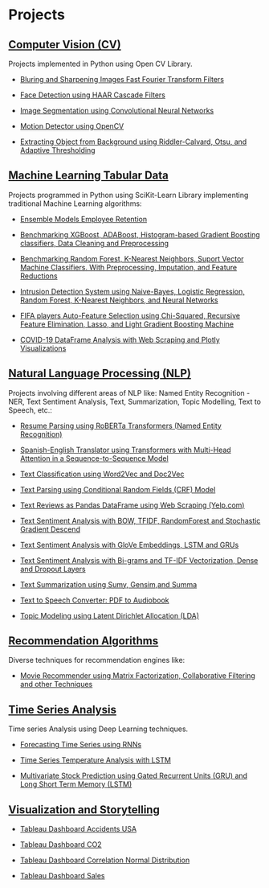 # Projects

## <u>Computer Vision (CV)</u>
  
  Projects implemented in Python using Open CV Library.

  - <p><a href="https://github.com/jjjjlira/ProjectReports/tree/main/Computer%20Vision/CV_Bluring_Sharpening_Images_Fast_Fourier_Transform_Filters">Bluring and Sharpening Images Fast Fourier Transform Filters</a></p>
  - <p><a href="https://github.com/jjjjlira/ProjectReports/tree/main/Computer%20Vision/CV_Face_Detection_using_HAAR_Cascade_Filters">Face Detection using HAAR Cascade Filters</a></p>
  - <p><a href="https://github.com/jjjjlira/ProjectReports/tree/main/Computer%20Vision/CV_Image%20Segmentation%20using%20Convolutional%20Neural%20Networks">Image Segmentation using Convolutional Neural Networks</a></p>
  - <p><a href="https://github.com/jjjjlira/ProjectReports/tree/main/Computer%20Vision/CV_Motion%20Detector%20using%20OpenCV">Motion Detector using OpenCV</a></p>
  - <p><a href="https://github.com/jjjjlira/ProjectReports/tree/main/Computer%20Vision/CV_Object_Extraction">Extracting Object from Background using Riddler-Calvard, Otsu, and Adaptive Thresholding </a></p>

## <u>Machine Learning Tabular Data</u> 
  
  Projects programmed in Python using SciKit-Learn Library implementing traditional Machine Learning algorithms:

  - <p><a href="https://github.com/jjjjlira/ProjectReports/tree/main/Machine%20Learning%20Tabular%20Data%20(ML)/ML_COVID_Analysis_with_Web_Scraping">Ensemble Models Employee Retention</a></p>
  - <p><a href="https://github.com/jjjjlira/ProjectReports/tree/main/Machine%20Learning%20Tabular%20Data%20(ML)/ML_Customer%20Classification%20Preprocessing%2C%20Imputation%2C%20Feature%20Reductions">Benchmarking XGBoost, ADABoost, Histogram-based Gradient Boosting classifiers, Data Cleaning and Preprocessing</a></p>
  - <p><a href="https://github.com/jjjjlira/ProjectReports/tree/main/Machine%20Learning%20Tabular%20Data%20(ML)/ML_Benchmarking_ML_Algorithms_Data_Cleaning_Preprocessing">Benchmarking Random Forest, K-Nearest Neighbors, Suport Vector Machine Classifiers. With Preprocessing, Imputation, and Feature Reductions </a></p>
  - <p><a href="https://github.com/jjjjlira/ProjectReports/tree/main/Machine%20Learning%20Tabular%20Data%20(ML)/ML_Intrusion_Detection_System_using_ML">Intrusion Detection System using Naive-Bayes, Logistic Regression, Random Forest, K-Nearest Neighbors, and Neural Networks</a></p>
  - <p><a href="https://github.com/jjjjlira/ProjectReports/tree/main/Machine%20Learning%20Tabular%20Data%20(ML)/ML_FIFA_AutoFeature_Detection">FIFA players Auto-Feature Selection using Chi-Squared, Recursive Feature Elimination, Lasso, and Light Gradient Boosting Machine </a></p>
  - <p><a href="https://github.com/jjjjlira/ProjectReports/tree/main/Machine%20Learning%20Tabular%20Data%20(ML)/ML_COVID_Analysis_with_Web_Scraping">COVID-19 DataFrame Analysis with Web Scraping and Plotly Visualizations</a></p>

## <u>Natural Language Processing (NLP)</u>
  
  Projects involving different areas of NLP like: Named Entity Recognition - NER, Text Sentiment Analysis, Text, Summarization, Topic Modelling, Text to Speech, etc.:

  - <p><a href="https://github.com/jjjjlira/ProjectReports/tree/main/Natural%20Language%20Processing%20(NLP)/NLP_Resume_Parsing_using_RoBERTa_Transformers_Named_Entity_Recognition">Resume Parsing using RoBERTa Transformers (Named Entity Recognition)</a></p>
  - <p><a href="https://github.com/jjjjlira/ProjectReports/tree/main/Natural%20Language%20Processing%20(NLP)/NLP_Spanish-English%20Translator%20using%20a%20Sequence-to-Sequence%20Model%20with%20Encoder-Decoder_Transformers">Spanish-English Translator using Transformers with Multi-Head Attention in a Sequence-to-Sequence Model</a></p>
  - <p><a href="https://github.com/jjjjlira/ProjectReports/tree/main/Natural%20Language%20Processing%20(NLP)/NLP_Text_Classification_Word2Vec_and_Doc2Vec">Text Classification using Word2Vec and Doc2Vec</a></p>
  - <p><a href="https://github.com/jjjjlira/ProjectReports/tree/main/Natural%20Language%20Processing%20(NLP)/NLP_Text_Parser_using_CRF">Text Parsing using Conditional Random Fields (CRF) Model </a></p>
  - <p><a href="https://github.com/jjjjlira/ProjectReports/tree/main/Natural%20Language%20Processing%20(NLP)/NLP_Text_Review_Web_Scraping">Text Reviews as Pandas DataFrame using Web Scraping (Yelp.com)</a></p>
  - <p><a href="https://github.com/jjjjlira/ProjectReports/tree/main/Natural%20Language%20Processing%20(NLP)/NLP_Text_Sentiment_Analysis_LSTM_GRU">Text Sentiment Analysis with BOW, TFIDF, RandomForest and Stochastic Gradient Descend</a></p>
  - <p><a href="https://github.com/jjjjlira/ProjectReports/tree/main/Natural%20Language%20Processing%20(NLP)/NLP_Text_Sentiment_Analysis_LSTM_GRU">Text Sentiment Analysis with GloVe Embeddings, LSTM and GRUs</a></p>
  - <p><a href="https://github.com/jjjjlira/ProjectReports/tree/main/Natural%20Language%20Processing%20(NLP)/NLP_Text_Sentiment_Analysis_LSTM_GRU">Text Sentiment Analysis with Bi-grams and TF-IDF Vectorization, Dense and Dropout Layers</a></p>
  - <p><a href="https://github.com/jjjjlira/ProjectReports/tree/main/Natural%20Language%20Processing%20(NLP)/NLP_Text_Summarization_Sumy_Gensim_Summa">Text Summarization using Sumy, Gensim,and Summa</a></p>
  - <p><a href="https://github.com/jjjjlira/ProjectReports/tree/main/Natural%20Language%20Processing%20(NLP)/NLP_Text_to_Speech_Convert_PDF_to_Audiobook">Text to Speech Converter: PDF to Audiobook</a></p>  
  - <p><a href="https://github.com/jjjjlira/ProjectReports/tree/main/Natural%20Language%20Processing%20(NLP)/NLP_Topic_Modeling_Latent_Dirichlet_Allocation">Topic Modeling using Latent Dirichlet Allocation (LDA) </a></p> 

## <u>Recommendation Algorithms</u>
  
  Diverse techniques for recommendation engines like:

  - <p><a href="https://github.com/jjjjlira/ProjectReports/tree/main/Recommender%20Algorithms%20(REC)/REC_Movie%20Recommender_Matrix_Factorization_and_other_Techniques">Movie Recommender using Matrix Factorization, Collaborative Filtering and other Techniques </a></p>

## <u>Time Series Analysis</u>
  
  Time series Analysis using Deep Learning techniques.
  - <p><a href="https://github.com/jjjjlira/ProjectReports/tree/main/Time%20Series%20Analysis%20(TIME)/TIME_Forecasting_Time_Series_using_RNNs">Forecasting Time Series using RNNs</a></p> 
  - <p><a href="https://github.com/jjjjlira/ProjectReports/tree/main/Time%20Series%20Analysis%20(TIME)/TIME_Temperature%20Forecast_Univariate_Analysis_LSTM">Time Series Temperature Analysis with LSTM</a></p> 
  - <p><a href="https://github.com/jjjjlira/ProjectReports/tree/main/Time%20Series%20Analysis%20(TIME)/TIME_Stock_Prediction_Multivariate_Analysis_GRU_LSTM">Multivariate Stock Prediction using Gated Recurrent Units (GRU) and Long Short Term Memory (LSTM)</a></p> 



## <u>Visualization and Storytelling </u>

- <p><a href="https://github.com/jjjjlira/ProjectReports/tree/main/Visualizations/Tableau_Dashboard_Accidents_USA">Tableau Dashboard Accidents USA</a></p>
- <p><a href="https://github.com/jjjjlira/ProjectReports/tree/main/Visualizations/Tableau_Dashboard_CO2">Tableau Dashboard CO2</a></p>
- <p><a href="https://github.com/jjjjlira/ProjectReports/tree/main/Visualizations/Tableau_Dashboard_Correlation_Normal_Distribution">Tableau Dashboard Correlation Normal Distribution</a></p>
- <p><a href="https://github.com/jjjjlira/ProjectReports/tree/main/Visualizations/Tableau_Dashboard_Sales">Tableau Dashboard Sales</a></p>

  
  








